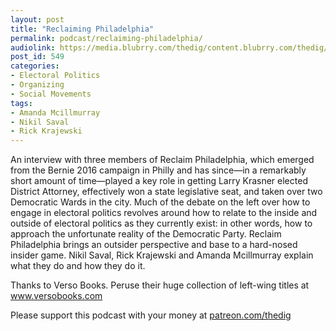 ```yaml
---
layout: post
title: "Reclaiming Philadelphia"
permalink: podcast/reclaiming-philadelphia/
audiolink: https://media.blubrry.com/thedig/content.blubrry.com/thedig/The_Dig_-_EP_151_-_Reclaim.mp3
post_id: 549
categories: 
- Electoral Politics
- Organizing
- Social Movements
tags: 
- Amanda Mcillmurray
- Nikil Saval
- Rick Krajewski
---
```


An interview with three members of Reclaim Philadelphia, which emerged from the Bernie 2016 campaign in Philly and has since—in a remarkably short amount of time—played a key role in getting Larry Krasner elected District Attorney, effectively won a state legislative seat, and taken over two Democratic Wards in the city. Much of the debate on the left over how to engage in electoral politics revolves around how to relate to the inside and outside of electoral politics as they currently exist: in other words, how to approach the unfortunate reality of the Democratic Party. Reclaim Philadelphia brings an outsider perspective and base to a hard-nosed insider game. Nikil Saval, Rick Krajewski and Amanda Mcillmurray explain what they do and how they do it.


Thanks to Verso Books. Peruse their huge collection of left-wing titles at www.versobooks.com

Please support this podcast with your money at [patreon.com/thedig](http://www.patreon.com/TheDig) 